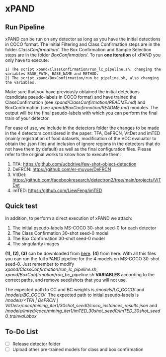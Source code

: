 # xPAND

## Run Pipeline
xPAND can be run on any detector as long as you have the initial detections in COCO format. The Initial Filtering and Class Confirmation steps are in the folder *ClassConfirmation/*. The Box Confirmation and Sample Selection steps are in the folder *BoxConfirmation/*. To run **one iteration** of xPAND you only have to execute:
```
1) The script xpand/ClassConfirmation/run_lc_pipeline.sh, changing the variables BASE_PATH, BASE_NAME and METHOD.
2) The script xpand/BoxConfirmation/run_bc_pipeline.sh, also changing the variables.
```

Make sure that you have previously obtained the initial detections (candidate pseudo-labels in COCO format) and have trained the ClassConfirmation (see *xpand/ClassConfirmation/README.md*) and BoxConfirmation (see *xpand/BoxConfirmation/README.md*) modules. The output will be the final pseudo-labels with which you can perform the final train of your detector.

For ease of use, we include in the detectors folder the changes to be made in the 4 detectors considered in the paper: TFA, DeFRCN, VitDet and imTED (mainly registration of fsod datasets, modification of the VOC evaluator to obtain the .json files and inclusion of ignore regions in the detectors that do not have them by default) as well as the final configuration files. Please refer to the original works to know how to execute them:

1) TFA: https://github.com/ucbdrive/few-shot-object-detection
2) DeFRCN: https://github.com/er-muyue/DeFRCN
3) VitDet: https://github.com/facebookresearch/detectron2/tree/main/projects/ViTDet
4) imTED: https://github.com/LiewFeng/imTED


## Quick test

In addition, to perform a direct execution of xPAND we attach:
1) The initial pseudo-labels MS-COCO 30-shot seed-0 for each detector
2) The Class Confirmation 30-shot seed-0 model
3) The Box Confirmation 30-shot seed-0 model
4) The singularity images

**(1), (2), (3)** can be downloaded from [here](https://nubeusc-my.sharepoint.com/:u:/g/personal/pablogarcia_fernandez_usc_es/ESHtRcVrQ1ZMgEwh7AWQpN0BF-Dlm0QJp6wnRUxctDY7yQ?e=Dj5alC). **(4)** from here. With all this files you can run the full xPAND pipeline for the 4 models on MS-COCO 30-shot seed-0. Just remember to modify *xpand/ClassConfirmation/run_lc_pipeline.sh*, *xpand/BoxConfirmation/run_bc_pipeline.sh* **VARIABLES** according to the correct paths, and remove seed/shots that you will not use. 

The expected path to CC and BC weights is */models/LC_COCO/* and */models/BC_COCO/*. The expected path to initial pseudo-labels is */models/\<TFA | DeFRCN | VitDet\>/coco/mining_iter1/30shot_seed0/coco_instances_results.json* and */models/imted/coco/mining_iter1/imTED_30shot_seed0/imTED_30shot_seed0_trainval.bbox*


## To-Do List

- [ ] Release detector folder
- [ ] Upload other pre-trained models for class and box confirmation
